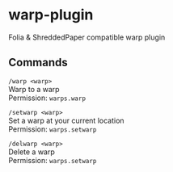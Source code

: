# warp-plugin

Folia & ShreddedPaper compatible warp plugin

## Commands

`/warp <warp>`  
Warp to a warp  
Permission: `warps.warp`

`/setwarp <warp>`  
Set a warp at your current location  
Permission: `warps.setwarp`

`/delwarp <warp>`  
Delete a warp  
Permission: `warps.setwarp`